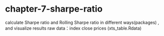 # chapter-7-sharpe-ratio
calculate Sharpe ratio and Rolling Sharpe ratio in different ways(packages) , and visualize results
raw data：index close prices (xts_table.Rdata)
